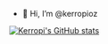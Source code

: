 - 👋 Hi, I’m @kerropioz



[![Kerropi's GitHub stats](https://github-readme-stats.vercel.app/api?username=kerropioz)](https://github.com/kerropioz/github-readme-stats)
